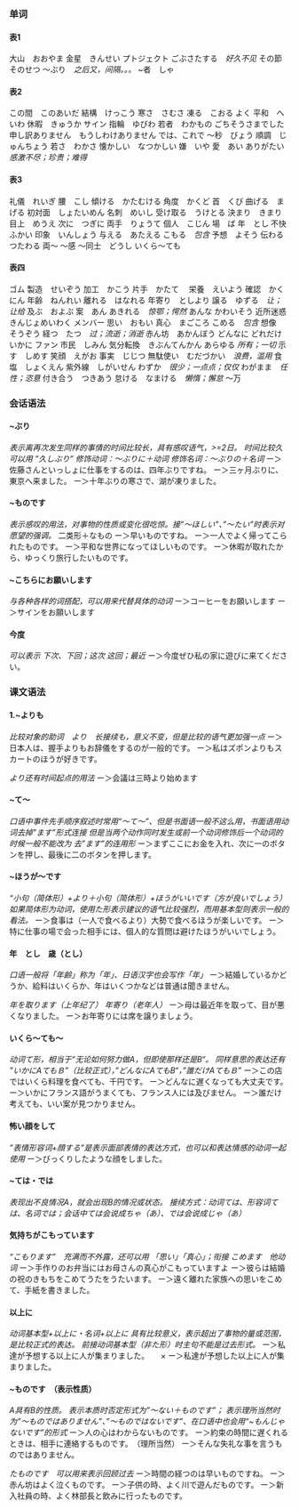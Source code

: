 ### 单词
#### 表1
大山　おおやま
金星　きんせい
プトジェクト
ごぶさたする　*好久不见*
その節　そのせつ
～ぶり　*之后又，间隔。。。*
~者　しゃ
#### 表2
この間　このあいだ
結構　けっこう
寒さ　さむさ
凍る　こおる
よく
平和　へいわ
休暇　きゅうか
サイン
指輪　ゆびわ
若者　わかもの
ごちそうさまでした
申し訳ありません　もうしわけありません
では、これで
～秒　びょう
順調　じゅんちょう
若さ　わかさ
懐かしい　なつかしい
嫌　いや
愛　あい
ありがたい　*感激不尽；珍贵；难得*
#### 表3
礼儀　れいぎ
腰　こし
傾ける　かたむける
角度　かくど
首　くび
曲げる　まげる
初対面　しょたいめん
名刺　めいし
受け取る　うけとる
決まり　きまり
目上　めうえ
次に　つぎに
両手　りょうて
個人　こじん
場　ば
年　とし
不快　ふかい
印象　いんしょう
与える　あたえる
こもる　*包含*
予想　よそう
伝わる　つたわる
両～
～感
～同士　どうし
いくら～ても
#### 表四
ゴム
製造　せいぞう
加工　かこう
片手　かたて　
栄養　えいよう
確認　かくにん
年齢　ねんれい
離れる　はなれる
年寄り　としより
譲る　ゆずる　*让；让给*
及ぶ　およぶ
案　あん
あきれる　*惊鄂；愕然*
あんな
かわいそう
近所迷惑　きんじょめいわく
メンバー
思い　おもい
真心　まごころ
こめる　*包含*
想像　そうぞう
経つ　たつ　*过；流逝；消逝*
赤ん坊　あかんぼう
どんなに
どれだけ
いかに
ファン
市民　しみん
気分転換　きぶんてんかん
あらゆる *所有；一切*
示す　しめす
笑顔　えがお
事実　じじつ
無駄使い　むだづかい　*浪费，滥用*
食塩　しょくえん
紫外線　しがいせん
わずか　*很少；一点点；仅仅*
わがまま　*任性；恣意*
付き合う　つきあう
怠ける　なまける　*懒惰；懈怠*
～万
### 会话语法
#### ~ぶり
*表示离再次发生同样的事情的时间比较长，具有感叹语气，>=2日。*
*时间比较久可以用 ”久しぶり”*
*修饰动词：～ぶりに＋动词*
*修饰名词：～ぶりの＋名词*
ー＞佐藤さんといっしょに仕事をするのは、四年ぶりですね。
ー＞三ヶ月ぶりに、東京へ来ました。
ー＞十年ぶりの寒さで、湖が凍りました。
#### ~ものです
*表示感叹的用法，对事物的性质或变化很吃惊。接”～ほしい”、”～たい”时表示对愿望的强调。*
二类形＋なもの
ー＞早いものですね。
ー＞一人でよく帰ってこられたものです。
ー＞平和な世界になってほしいものです。
ー＞休暇が取れたから、ゆっくり旅行したいものです。
#### ~こちらにお願いします
*与各种各样的词搭配，可以用来代替具体的动词*
ー＞コーヒーをお願いします
ー＞サインをお願いします
#### 今度
 *可以表示 下次、下回；这次 这回；最近*
 ー＞今度ぜひ私の家に遊びに来てください。
### 课文语法
#### 1.~よりも
*比较对象的助词　より　长接续も，意义不变，但是比较的语气更加强一点*
ー＞日本人は、握手よりもお辞儀をするのが一般的です。
ー＞私はズポンよりもスカートのほうが好きです。

*より还有时间起点的用法*
ー＞会議は三時より始めます
#### ~て～
*口语中事件先手顺序叙述时常用“～て～”、但是书面语一般不这么用，书面语用动词去掉"ます”形式连接*
*但是当两个动作同时发生或前一个动词修饰后一个动词的时候一般不能改为 去”ます”的连用形*
ー＞まずここにお金を入れ、次に一のボタンを押し、最後に二のボタンを押します。
#### ~ほうが～です
*“小句（简体形）+より＋小句（简体形）+ほうがいいです（方が良いでしょう）*
*如果简体形为动词，使用た形表示建议的语气比较强烈，而用基本型则表示一般的看法。*
ー＞食事は（一人で食べるより）大勢で食べるほうが楽しいです。
ー＞特に仕事の場で会った相手には、個人的な質問は避けたほうがいいでしょう。
#### 年　とし　歳（とし）
*口语一般将「年齢」称为「年」、日语汉字也会写作「年」*
ー＞結婚しているかどうか、給料はいくらか、年はいくつかなどは普通は聞きません。

*年を取ります（上年纪了）*
*年寄り（老年人）*
ー＞母は最近年を取って、目が悪くなりました。
ー＞お年寄りには席を譲りましょう。
#### いくら～ても～
*动词て形，相当于“无论如何努力做A，但即使那样还是B“。*
*同样意思的表达还有 ”いかにAてもＢ”（比较正式），”どんなにAてもB“，”誰だけAてもＢ”*
ー＞この店ではいくら料理を食べても、千円です。
ー＞どんなに遅くなっても大丈夫です。
ー＞いかにフランス語がうまくても、フランス人には及びません。
ー＞誰だけ考えても、いい案が見つかりません。
#### 怖い顔をして
*”表情形容词+顔する”是表示面部表情的表达方式，也可以和表达情感的动词一起使用*
ー＞びっくりしたような顔をしました。
#### ~ては・では
*表现出不良情况A，就会出现B的情况或状态。*
*接续方式：动词ては、形容词ては、名词では；会话中ては会说成ちゃ（あ）、では会说成じゃ（あ）*
#### 気持ちがこもっています
*“こもります”　充满而不外露，还可以用 「思い」「真心」；衔接*
*こめます　他动词*
ー＞手作りのお弁当にはお母さんの真心がこもっていますよ
ー＞彼らは結婚の祝のきもちをこめてうたをうたいます。
ー＞遠く離れた家族への思いをこめて、手紙を書きました。
#### 以上に
*动词基本型+以上に・名词+以上に*
*具有比较意义，表示超出了事物的量或范围，是比较正式的表达。*
*前接动词基本型（非た形）时主句不能是过去形式。*
ー＞私達が予想する以上に人が集まりました。　　×
ー＞私達が予想した以上に人が集まりました。
#### ~ものです　（表示性质）
*A具有B的性质。*
*表示本质时否定形式为”～ない＋ものです”；*
*表示理所当然时为”～ものではありません”、”～ものではないです”、在口语中也会用“~もんじゃないです”的形式*
ー＞人の心はわからないものです。
ー＞約束の時間に遅くれるときは、相手に連絡するものです。　（理所当然）
ー＞そんな失礼な事を言うものではありません。

*たものです　可以用来表示回顾过去*
ー＞時間の経つのは早いものですね。
ー＞赤ん坊はよく泣くものです。
ー＞子供の時、よく川で遊んだものです。
ー＞新入社員の時、よく林部長と飲みに行ったものです。
